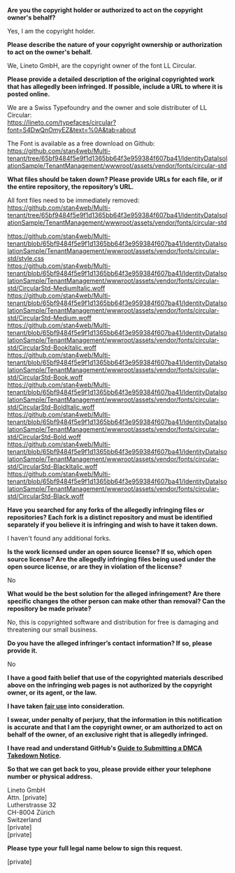 **Are you the copyright holder or authorized to act on the copyright owner's behalf?**

Yes, I am the copyright holder.

**Please describe the nature of your copyright ownership or authorization to act on the owner's behalf.**

We, Lineto GmbH, are the copyright owner of the font LL Circular.

**Please provide a detailed description of the original copyrighted work that has allegedly been infringed. If possible, include a URL to where it is posted online.**

We are a Swiss Typefoundry and the owner and sole distributer of LL Circular:  
https://lineto.com/typefaces/circular?font=S4DwQnOmyEZ&text=%0A&tab=about

The Font is available as a free download on Github:  
https://github.com/stan4web/Multi-tenant/tree/65bf9484f5e9f1d1365bb64f3e959384f607ba41/IdentityDataIsolationSample/TenantManagement/wwwroot/assets/vendor/fonts/circular-std

**What files should be taken down? Please provide URLs for each file, or if the entire repository, the repository’s URL.**

All font files need to be immediately removed:  
https://github.com/stan4web/Multi-tenant/tree/65bf9484f5e9f1d1365bb64f3e959384f607ba41/IdentityDataIsolationSample/TenantManagement/wwwroot/assets/vendor/fonts/circular-std

https://github.com/stan4web/Multi-tenant/blob/65bf9484f5e9f1d1365bb64f3e959384f607ba41/IdentityDataIsolationSample/TenantManagement/wwwroot/assets/vendor/fonts/circular-std/style.css  
https://github.com/stan4web/Multi-tenant/blob/65bf9484f5e9f1d1365bb64f3e959384f607ba41/IdentityDataIsolationSample/TenantManagement/wwwroot/assets/vendor/fonts/circular-std/CircularStd-MediumItalic.woff  
https://github.com/stan4web/Multi-tenant/blob/65bf9484f5e9f1d1365bb64f3e959384f607ba41/IdentityDataIsolationSample/TenantManagement/wwwroot/assets/vendor/fonts/circular-std/CircularStd-Medium.woff  
https://github.com/stan4web/Multi-tenant/blob/65bf9484f5e9f1d1365bb64f3e959384f607ba41/IdentityDataIsolationSample/TenantManagement/wwwroot/assets/vendor/fonts/circular-std/CircularStd-BookItalic.woff  
https://github.com/stan4web/Multi-tenant/blob/65bf9484f5e9f1d1365bb64f3e959384f607ba41/IdentityDataIsolationSample/TenantManagement/wwwroot/assets/vendor/fonts/circular-std/CircularStd-Book.woff  
https://github.com/stan4web/Multi-tenant/blob/65bf9484f5e9f1d1365bb64f3e959384f607ba41/IdentityDataIsolationSample/TenantManagement/wwwroot/assets/vendor/fonts/circular-std/CircularStd-BoldItalic.woff  
https://github.com/stan4web/Multi-tenant/blob/65bf9484f5e9f1d1365bb64f3e959384f607ba41/IdentityDataIsolationSample/TenantManagement/wwwroot/assets/vendor/fonts/circular-std/CircularStd-Bold.woff  
https://github.com/stan4web/Multi-tenant/blob/65bf9484f5e9f1d1365bb64f3e959384f607ba41/IdentityDataIsolationSample/TenantManagement/wwwroot/assets/vendor/fonts/circular-std/CircularStd-BlackItalic.woff  
https://github.com/stan4web/Multi-tenant/blob/65bf9484f5e9f1d1365bb64f3e959384f607ba41/IdentityDataIsolationSample/TenantManagement/wwwroot/assets/vendor/fonts/circular-std/CircularStd-Black.woff

**Have you searched for any forks of the allegedly infringing files or repositories? Each fork is a distinct repository and must be identified separately if you believe it is infringing and wish to have it taken down.**

I haven't found any additional forks.

**Is the work licensed under an open source license? If so, which open source license? Are the allegedly infringing files being used under the open source license, or are they in violation of the license?**

No

**What would be the best solution for the alleged infringement? Are there specific changes the other person can make other than removal? Can the repository be made private?**

No, this is copyrighted software and distribution for free is damaging and threatening our small business.

**Do you have the alleged infringer’s contact information? If so, please provide it.**

No

**I have a good faith belief that use of the copyrighted materials described above on the infringing web pages is not authorized by the copyright owner, or its agent, or the law.**

**I have taken <a href="https://www.lumendatabase.org/topics/22">fair use</a> into consideration.**

**I swear, under penalty of perjury, that the information in this notification is accurate and that I am the copyright owner, or am authorized to act on behalf of the owner, of an exclusive right that is allegedly infringed.**

**I have read and understand GitHub's <a href="https://docs.github.com/articles/guide-to-submitting-a-dmca-takedown-notice/">Guide to Submitting a DMCA Takedown Notice</a>.**

**So that we can get back to you, please provide either your telephone number or physical address.**

Lineto GmbH  
Attn. [private]  
Lutherstrasse 32  
CH-8004 Zürich  
Switzerland  
[private]  
[private]

**Please type your full legal name below to sign this request.**

[private]

